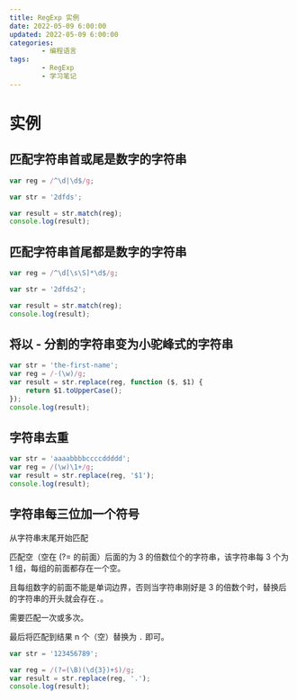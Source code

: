 ```yaml
---
title: RegExp 实例
date: 2022-05-09 6:00:00
updated: 2022-05-09 6:00:00
categories:
        - 编程语言
tags:
        - RegExp 
        - 学习笔记
---
```


# 实例

## 匹配字符串首或尾是数字的字符串

```js
var reg = /^\d|\d$/g;

var str = '2dfds';

var result = str.match(reg);
console.log(result);

```

## 匹配字符串首尾都是数字的字符串

```js
var reg = /^\d[\s\S]*\d$/g;

var str = '2dfds2';

var result = str.match(reg);
console.log(result);

```

## 将以 - 分割的字符串变为小驼峰式的字符串

```js
var str = 'the-first-name';
var reg = /-(\w)/g;
var result = str.replace(reg, function ($, $1) {
	return $1.toUpperCase();
});
console.log(result);

```

## 字符串去重

```js
var str = 'aaaabbbbccccddddd';
var reg = /(\w)\1+/g;
var result = str.replace(reg, '$1');
console.log(result);
```

## 字符串每三位加一个符号

从字符串末尾开始匹配

匹配空（空在 (?= 的前面）后面的为  3 的倍数位个的字符串，该字符串每 3 个为 1 组，每组的前面都存在一个空。

且每组数字的前面不能是单词边界，否则当字符串刚好是 3 的倍数个时，替换后的字符串的开头就会存在`.`。

需要匹配一次或多次。

最后将匹配到结果 n 个（空）替换为 `.` 即可。

```js
var str = '123456789';

var reg = /(?=(\B)(\d{3})+$)/g;
var result = str.replace(reg, '.');
console.log(result);
```

